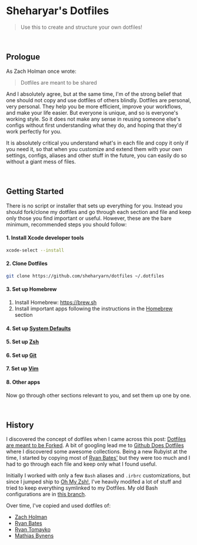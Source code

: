Sheharyar's Dotfiles
====================

> Use this to create and structure your own dotfiles!

<br />




## Prologue

As Zach Holman once wrote:

> Dotfiles are meant to be shared

And I absolutely agree, but at the same time, I'm of the strong belief that one should not copy and use dotfiles of others blindly. Dotfiles are personal, very personal. They help you be more efficient, improve your workflows, and make your life easier. But everyone is unique, and so is everyone's working style. So it does not make any sense in reusing someone else's configs without first understanding what they do, and hoping that they'd work perfectly for you.

It is absolutely critical you understand what's in each file and copy it only if you need it, so that when you customize and extend them with your own settings, configs, aliases and other stuff in the future, you can easily do so without a giant mess of files.

<br />




## Getting Started

There is no script or installer that sets up everything for you. Instead you should fork/clone my dotfiles and go through each section and file and keep only those you find important or useful. However, these are the bare minimum, recommended steps you should follow:

#### 1. Install Xcode developer tools

```bash
xcode-select --install
```

#### 2. Clone Dotfiles

```bash
git clone https://github.com/sheharyarn/dotfiles ~/.dotfiles
```

#### 3. Set up Homebrew

1. Install Homebrew: https://brew.sh
2. Install important apps following the instructions in the [Homebrew](https://github.com/sheharyarn/dotfiles/tree/master/Homebrew) section

#### 4. Set up [System Defaults](https://github.com/sheharyarn/dotfiles/tree/master/System)

#### 5. Set up [Zsh](https://github.com/sheharyarn/dotfiles/tree/master/Zsh)

#### 6. Set up [Git](https://github.com/sheharyarn/dotfiles/tree/master/Git)

#### 7. Set up [Vim](https://github.com/sheharyarn/dotfiles/tree/master/Vim)

#### 8. Other apps

Now go through other sections relevant to you, and set them up one by one.

<br />




## History

I discovered the concept of dotfiles when I came across this post: [Dotfiles are meant to be Forked](http://zachholman.com/2010/08/dotfiles-are-meant-to-be-forked/). A bit of googling lead me to [Github Does Dotfiles](http://dotfiles.github.io/) where I discovered some awesome collections. Being a new Rubyist at the time, I started by copying most of [Ryan Bates'](https://github.com/ryanb/dotfiles) but they were too much and I had to go through each file and keep only what I found useful. 

Initially I worked with only a few `Bash` aliases and `.irbrc` customizations, but since I jumped ship to [Oh My Zsh!](http://ohmyz.sh/), I've heavily modifed a lot of stuff and tried to keep everything symlinked to my Dotfiles. My old Bash configurations are in [this branch](https://github.com/sheharyarn/dotfiles/tree/bash).

Over time, I've copied and used dotfiles of:

- [Zach Holman](https://github.com/holman/dotfiles)
- [Ryan Bates](https://github.com/ryanb/dotfiles)
- [Ryan Tomayko](https://github.com/rtomayko/dotfiles)
- [Mathias Bynens](https://github.com/mathiasbynens/dotfiles)


